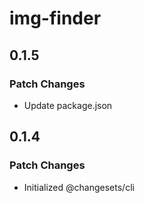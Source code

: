 # img-finder

## 0.1.5

### Patch Changes

- Update package.json

## 0.1.4

### Patch Changes

- Initialized @changesets/cli
